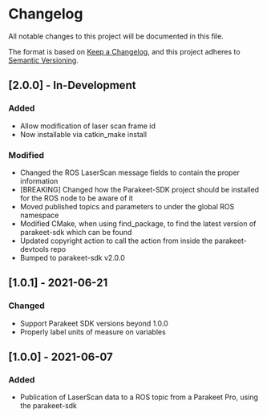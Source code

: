 # Changelog
All notable changes to this project will be documented in this file.

The format is based on [Keep a Changelog](https://keepachangelog.com/en/1.0.0/),
and this project adheres to [Semantic Versioning](https://semver.org/spec/v2.0.0.html).

## [2.0.0] - In-Development
### Added
- Allow modification of laser scan frame id
- Now installable via catkin_make install
### Modified
- Changed the ROS LaserScan message fields to contain the proper information
- [BREAKING] Changed how the Parakeet-SDK project should be installed for the ROS node to be aware of it
- Moved published topics and parameters to under the global ROS namespace
- Modified CMake, when using find_package, to find the latest version of parakeet-sdk which can be found
- Updated copyright action to call the action from inside the parakeet-devtools repo
- Bumped to parakeet-sdk v2.0.0

## [1.0.1] - 2021-06-21
### Changed
- Support Parakeet SDK versions beyond 1.0.0
- Properly label units of measure on variables

## [1.0.0] - 2021-06-07
### Added
- Publication of LaserScan data to a ROS topic from a Parakeet Pro, using the parakeet-sdk 
